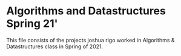 # Algorithms and Datastructures Spring 21'
This file consists of the projects joshua rigo worked in Algorithms & Datastructures class in Spring of 2021. 

